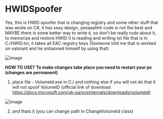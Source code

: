 # HWIDSpoofer
Yes, this is HWID spoofer that is changing registry and some other stuff that was wrote on C#, it has sexy design, yeeaaahhh code is not the best and MAYBE there is some better way to write it, so don't be really rude about it, to memorize and restore HWID it is reading and writing txt file that is in C:/HWID.txt, it takes all EAC registry keys (Someone told me that is worked on valorant and he unbanned himself by using that)

![image](https://user-images.githubusercontent.com/73321844/123222597-f0767a00-d484-11eb-9465-797f2d2abee2.png)

**HOW TO USE?**
**To make changes take place you need to restart your pc (changes are permanent)**

1. place file - VolumeId.exe in C:/ and nothing else if you will not do that it will not spoof VolumeID (official link of download https://docs.microsoft.com/uk-ua/sysinternals/downloads/volumeid)

![image](https://user-images.githubusercontent.com/73321844/123336371-9f08d200-d4fa-11eb-83ce-2fa47ae1cde4.png)

2. and  thats it (you can change path in ChangeVolumeId class)
